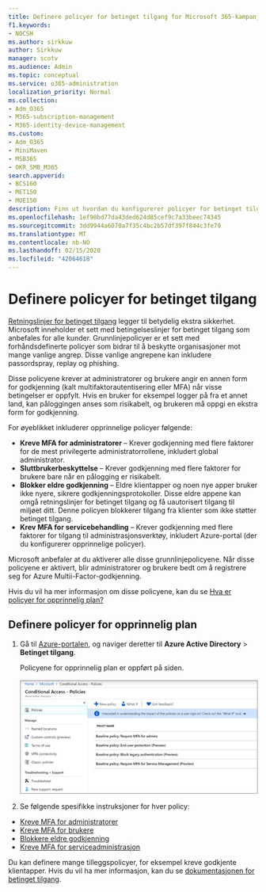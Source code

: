 ```yaml
---
title: Definere policyer for betinget tilgang for Microsoft 365-kampanjer
f1.keywords:
- NOCSH
ms.author: sirkkuw
author: Sirkkuw
manager: scotv
ms.audience: Admin
ms.topic: conceptual
ms.service: o365-administration
localization_priority: Normal
ms.collection:
- Adm_O365
- M365-subscription-management
- M365-identity-device-management
ms.custom:
- Adm_O365
- MiniMaven
- MSB365
- OKR_SMB_M365
search.appverid:
- BCS160
- MET150
- MOE150
description: Finn ut hvordan du konfigurerer policyer for betinget tilgang for Microsoft 365-kampanjer.
ms.openlocfilehash: 1ef90bd77da43ded624d85cef9c7a33beec74345
ms.sourcegitcommit: 3dd9944a6070a7f35c4bc2b57df397f844c3fe79
ms.translationtype: MT
ms.contentlocale: nb-NO
ms.lasthandoff: 02/15/2020
ms.locfileid: "42064618"
---
```

# <a name="set-up-conditional-access-policies"></a>Definere policyer for betinget tilgang

[Retningslinjer for betinget tilgang](https://docs.microsoft.com/azure/active-directory/conditional-access/overview) legger til betydelig ekstra sikkerhet. Microsoft inneholder et sett med betingelseslinjer for betinget tilgang som anbefales for alle kunder. Grunnlinjepolicyer er et sett med forhåndsdefinerte policyer som bidrar til å beskytte organisasjoner mot mange vanlige angrep. Disse vanlige angrepene kan inkludere passordspray, replay og phishing.

Disse policyene krever at administratorer og brukere angir en annen form for godkjenning (kalt multifaktorautentisering eller MFA) når visse betingelser er oppfylt. Hvis en bruker for eksempel logger på fra et annet land, kan påloggingen anses som risikabelt, og brukeren må oppgi en ekstra form for godkjenning. 

For øyeblikket inkluderer opprinnelige policyer følgende:
- **Kreve MFA for administratorer** &ndash; Krever godkjenning med flere faktorer for de mest privilegerte administratorrollene, inkludert global administrator.
- **Sluttbrukerbeskyttelse** &ndash; Krever godkjenning med flere faktorer for brukere bare når en pålogging er risikabelt. 
- **Blokker eldre godkjenning** &ndash; Eldre klientapper og noen nye apper bruker ikke nyere, sikrere godkjenningsprotokoller. Disse eldre appene kan omgå retningslinjer for betinget tilgang og få uautorisert tilgang til miljøet ditt. Denne policyen blokkerer tilgang fra klienter som ikke støtter betinget tilgang. 
- **Krev MFA for servicebehandling** &ndash; Krever godkjenning med flere faktorer for tilgang til administrasjonsverktøy, inkludert Azure-portal (der du konfigurerer opprinnelige policyer). 

Microsoft anbefaler at du aktiverer alle disse grunnlinjepolicyene. Når disse policyene er aktivert, blir administratorer og brukere bedt om å registrere seg for Azure Multii-Factor-godkjenning.

Hvis du vil ha mer informasjon om disse policyene, kan du se [Hva er policyer for opprinnelig plan?](https://docs.microsoft.com/azure/active-directory/conditional-access/concept-baseline-protection)


## <a name="set-up-baseline-policies"></a>Definere policyer for opprinnelig plan

1. Gå til [Azure-portalen](https://portal.azure.com), og naviger deretter til **Azure Active Directory** \> **Betinget tilgang**.
    
    Policyene for opprinnelig plan er oppført på siden. <br/> <br/>
    ![Side som viser grunnlinjepolicyer for betinget tilgang.](../media/baslinepolicies.png)
1. Se følgende spesifikke instruksjoner for hver policy:

  - [Kreve MFA for administratorer](https://docs.microsoft.com/azure/active-directory/conditional-access/howto-baseline-protect-administrators)
- [Kreve MFA for brukere](https://docs.microsoft.com/azure/active-directory/conditional-access/howto-baseline-protect-end-users)  
 - [Blokkere eldre godkjenning](https://docs.microsoft.com/azure/active-directory/conditional-access/howto-baseline-protect-legacy-auth)
  - [Kreve MFA for serviceadministrasjon](https://docs.microsoft.com/azure/active-directory/conditional-access/howto-baseline-protect-azure)

Du kan definere mange tilleggspolicyer, for eksempel kreve godkjente klientapper. Hvis du vil ha mer informasjon, kan du se [dokumentasjonen for betinget tilgang](https://docs.microsoft.com/azure/active-directory/conditional-access/).
